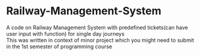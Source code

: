 # Railway-Management-System
A code on Railway Management System with predefined tickets(can have user input with function) for single day journeys
<br>
This was written in context of minor project which you might need to submit in the 1st semester of programming course 
